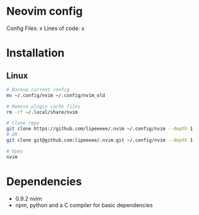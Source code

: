 # Neovim config
Config Files: x
Lines of code: x

# Installation
## Linux
```bash
# Backup current config
mv ~/.config/nvim ~/.config/nvim_old

# Remove plugin cache files
rm -rf ~/.local/share/nvim

# Clone repo
git clone https://github.com/lipeeeee/.nvim ~/.config/nvim --depth 1
# OR
git clone git@github.com:lipeeeee/.nvim.git ~/.config/nvim --depth 1

# Open
nvim
```

# Dependencies
- 0.9.2 nvim
- npm, python and a C compiler for basic dependencies

